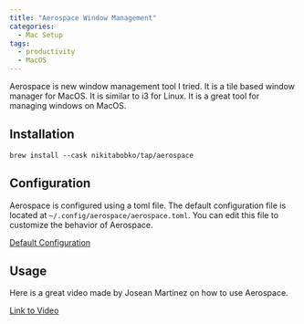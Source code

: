 ```yaml
---
title: "Aerospace Window Management"
categories:
  - Mac Setup
tags:
  - productivity
  - MacOS
---
```


Aerospace is new window management tool I tried. It is a tile based window manager for MacOS. It is similar to i3 for Linux. It is a great tool for managing windows on MacOS.

## Installation

```shell
brew install --cask nikitabobko/tap/aerospace
```

## Configuration

Aerospace is configured using a toml file. The default configuration file is located at `~/.config/aerospace/aerospace.toml`. You can edit this file to customize the behavior of Aerospace.

[Default Configuration](https://nikitabobko.github.io/AeroSpace/guide#config-samples)

## Usage

Here is a great video made by Josean Martinez on how to use Aerospace.

[Link to Video](https://www.youtube.com/watch?v=-FoWClVHG5g)

